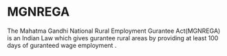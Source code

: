 # MGNREGA
The Mahatma Gandhi National Rural Employment Gurantee Act(MGNREGA) is an Indian Law which gives gurantee rural areas by providing at least 100 days of guranteed wage employment .
